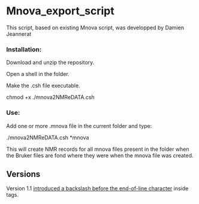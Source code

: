# Mnova_export_script
This script, based on existing Mnova script, was developped by Damien Jeannerat

### Installation:
Download and unzip the repository.

Open a shell in the folder.

Make the .csh file executable.

chmod +x ./mnova2NMReDATA.csh

### Use:

Add one or more .mnova file in the current folder and type:

./mnova2NMReDATA.csh *mnova

This will create NMR records for all mnova files present in the folder when the Bruker files are fond where they were when the mnova file was created.

## Versions
Version 1.1 [introduced a backslash before the end-of-line character](http://nmredata.org/wiki/NMReDATA_tag_format#.3CNMREDATA_VERSION.3E) inside tags.
